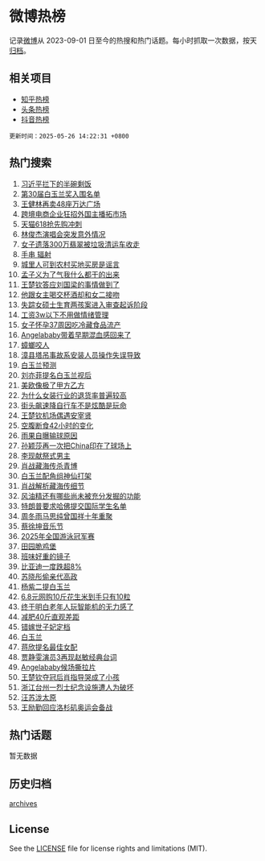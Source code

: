 # 微博热榜

记录[微博](https://www.weibo.com)从 2023-09-01 日至今的热搜和热门话题。每小时抓取一次数据，按天[归档](archives)。

## 相关项目

- [知乎热榜](https://github.com/hotarchive/zhihu)
- [头条热榜](https://github.com/hotarchive/toutiao)
- [抖音热榜](https://github.com/hotarchive/douyin)


`更新时间：2025-05-26 14:22:31 +0800`

## 热门搜索

1. [习近平拦下的半碗剩饭](https://m.weibo.cn/search?containerid=100103type%3D1%26t%3D10%26q%3D%23%E4%B9%A0%E8%BF%91%E5%B9%B3%E6%8B%A6%E4%B8%8B%E7%9A%84%E5%8D%8A%E7%A2%97%E5%89%A9%E9%A5%AD%23&stream_entry_id=51&isnewpage=1&extparam=seat%3D1%26cate%3D10103%26c_type%3D51%26pos%3D0%26filter_type%3Drealtimehot%26stream_entry_id%3D51%26q%3D%2523%25E4%25B9%25A0%25E8%25BF%2591%25E5%25B9%25B3%25E6%258B%25A6%25E4%25B8%258B%25E7%259A%2584%25E5%258D%258A%25E7%25A2%2597%25E5%2589%25A9%25E9%25A5%25AD%2523%26dgr%3D0%26display_time%3D1748240549%26pre_seqid%3D174824054984405751799)
1. [第30届白玉兰奖入围名单](https://m.weibo.cn/search?containerid=100103type%3D1%26t%3D10%26q%3D%23%E7%AC%AC30%E5%B1%8A%E7%99%BD%E7%8E%89%E5%85%B0%E5%A5%96%E5%85%A5%E5%9B%B4%E5%90%8D%E5%8D%95%23&stream_entry_id=31&isnewpage=1&extparam=seat%3D1%26band_rank%3D1%26filter_type%3Drealtimehot%26c_type%3D31%26pos%3D0%26cate%3D5001%26lcate%3D5001%26realpos%3D1%26flag%3D1%26stream_entry_id%3D31%26q%3D%2523%25E7%25AC%25AC30%25E5%25B1%258A%25E7%2599%25BD%25E7%258E%2589%25E5%2585%25B0%25E5%25A5%2596%25E5%2585%25A5%25E5%259B%25B4%25E5%2590%258D%25E5%258D%2595%2523%26dgr%3D0%26display_time%3D1748240549%26pre_seqid%3D174824054984405751799)
1. [王健林再卖48座万达广场](https://m.weibo.cn/search?containerid=100103type%3D1%26t%3D10%26q%3D%23%E7%8E%8B%E5%81%A5%E6%9E%97%E5%86%8D%E5%8D%9648%E5%BA%A7%E4%B8%87%E8%BE%BE%E5%B9%BF%E5%9C%BA%23&stream_entry_id=31&isnewpage=1&extparam=seat%3D1%26band_rank%3D2%26filter_type%3Drealtimehot%26c_type%3D31%26pos%3D1%26cate%3D5001%26lcate%3D5001%26realpos%3D2%26flag%3D2%26stream_entry_id%3D31%26q%3D%2523%25E7%258E%258B%25E5%2581%25A5%25E6%259E%2597%25E5%2586%258D%25E5%258D%259648%25E5%25BA%25A7%25E4%25B8%2587%25E8%25BE%25BE%25E5%25B9%25BF%25E5%259C%25BA%2523%26dgr%3D0%26display_time%3D1748240549%26pre_seqid%3D174824054984405751799)
1. [跨境电商企业狂招外国主播拓市场](https://m.weibo.cn/search?containerid=100103type%3D1%26t%3D10%26q%3D%23%E8%B7%A8%E5%A2%83%E7%94%B5%E5%95%86%E4%BC%81%E4%B8%9A%E7%8B%82%E6%8B%9B%E5%A4%96%E5%9B%BD%E4%B8%BB%E6%92%AD%E6%8B%93%E5%B8%82%E5%9C%BA%23&stream_entry_id=31&isnewpage=1&extparam=seat%3D1%26band_rank%3D3%26filter_type%3Drealtimehot%26c_type%3D31%26pos%3D2%26cate%3D5001%26lcate%3D5001%26realpos%3D3%26flag%3D0%26stream_entry_id%3D31%26q%3D%2523%25E8%25B7%25A8%25E5%25A2%2583%25E7%2594%25B5%25E5%2595%2586%25E4%25BC%2581%25E4%25B8%259A%25E7%258B%2582%25E6%258B%259B%25E5%25A4%2596%25E5%259B%25BD%25E4%25B8%25BB%25E6%2592%25AD%25E6%258B%2593%25E5%25B8%2582%25E5%259C%25BA%2523%26dgr%3D0%26display_time%3D1748240549%26pre_seqid%3D174824054984405751799)
1. [天猫618抢先购冲刺](https://m.weibo.cn/search?containerid=100103type%3D1%26t%3D10%26q%3D%23%E5%A4%A9%E7%8C%AB618%E6%8A%A2%E5%85%88%E8%B4%AD%E5%86%B2%E5%88%BA%23&stream_entry_id=31&isnewpage=1&extparam=seat%3D1%26adid%3D287577%26topic_ad%3D1%26filter_type%3Drealtimehot%26c_type%3D31%26is_ad_pos%3D1%26lcate%3D5001%26cate%3D5001%26pos%3D3%26band_rank%3D4%26stream_entry_id%3D31%26q%3D%2523%25E5%25A4%25A9%25E7%258C%25AB618%25E6%258A%25A2%25E5%2585%2588%25E8%25B4%25AD%25E5%2586%25B2%25E5%2588%25BA%2523%26dgr%3D0%26display_time%3D1748240549%26pre_seqid%3D174824054984405751799)
1. [林俊杰演唱会突发意外情况](https://m.weibo.cn/search?containerid=100103type%3D1%26t%3D10%26q%3D%23%E6%9E%97%E4%BF%8A%E6%9D%B0%E6%BC%94%E5%94%B1%E4%BC%9A%E7%AA%81%E5%8F%91%E6%84%8F%E5%A4%96%E6%83%85%E5%86%B5%23&stream_entry_id=31&isnewpage=1&extparam=seat%3D1%26band_rank%3D4%26filter_type%3Drealtimehot%26c_type%3D31%26pos%3D4%26cate%3D5001%26lcate%3D5001%26realpos%3D4%26flag%3D1%26stream_entry_id%3D31%26q%3D%2523%25E6%259E%2597%25E4%25BF%258A%25E6%259D%25B0%25E6%25BC%2594%25E5%2594%25B1%25E4%25BC%259A%25E7%25AA%2581%25E5%258F%2591%25E6%2584%258F%25E5%25A4%2596%25E6%2583%2585%25E5%2586%25B5%2523%26dgr%3D0%26display_time%3D1748240549%26pre_seqid%3D174824054984405751799)
1. [女子遗落300万翡翠被垃圾清运车收走](https://m.weibo.cn/search?containerid=100103type%3D1%26t%3D10%26q%3D%23%E5%A5%B3%E5%AD%90%E9%81%97%E8%90%BD300%E4%B8%87%E7%BF%A1%E7%BF%A0%E8%A2%AB%E5%9E%83%E5%9C%BE%E6%B8%85%E8%BF%90%E8%BD%A6%E6%94%B6%E8%B5%B0%23&stream_entry_id=31&isnewpage=1&extparam=seat%3D1%26band_rank%3D5%26filter_type%3Drealtimehot%26c_type%3D31%26pos%3D5%26cate%3D5001%26lcate%3D5001%26realpos%3D5%26flag%3D1%26stream_entry_id%3D31%26q%3D%2523%25E5%25A5%25B3%25E5%25AD%2590%25E9%2581%2597%25E8%2590%25BD300%25E4%25B8%2587%25E7%25BF%25A1%25E7%25BF%25A0%25E8%25A2%25AB%25E5%259E%2583%25E5%259C%25BE%25E6%25B8%2585%25E8%25BF%2590%25E8%25BD%25A6%25E6%2594%25B6%25E8%25B5%25B0%2523%26dgr%3D0%26display_time%3D1748240549%26pre_seqid%3D174824054984405751799)
1. [手串 辐射](https://m.weibo.cn/search?containerid=100103type%3D1%26t%3D10%26q%3D%E6%89%8B%E4%B8%B2+%E8%BE%90%E5%B0%84&stream_entry_id=31&isnewpage=1&extparam=seat%3D1%26band_rank%3D6%26filter_type%3Drealtimehot%26c_type%3D31%26pos%3D6%26cate%3D5001%26lcate%3D5001%26realpos%3D6%26flag%3D0%26stream_entry_id%3D31%26q%3D%25E6%2589%258B%25E4%25B8%25B2%2520%25E8%25BE%2590%25E5%25B0%2584%26dgr%3D0%26display_time%3D1748240549%26pre_seqid%3D174824054984405751799)
1. [城里人可到农村买地买房是谣言](https://m.weibo.cn/search?containerid=100103type%3D1%26t%3D10%26q%3D%23%E5%9F%8E%E9%87%8C%E4%BA%BA%E5%8F%AF%E5%88%B0%E5%86%9C%E6%9D%91%E4%B9%B0%E5%9C%B0%E4%B9%B0%E6%88%BF%E6%98%AF%E8%B0%A3%E8%A8%80%23&stream_entry_id=31&isnewpage=1&extparam=seat%3D1%26adid%3D287624%26band_rank%3D7%26filter_type%3Drealtimehot%26c_type%3D31%26is_ad_pos%3D1%26lcate%3D5001%26pos%3D7%26cate%3D5001%26stream_entry_id%3D31%26q%3D%2523%25E5%259F%258E%25E9%2587%258C%25E4%25BA%25BA%25E5%258F%25AF%25E5%2588%25B0%25E5%2586%259C%25E6%259D%2591%25E4%25B9%25B0%25E5%259C%25B0%25E4%25B9%25B0%25E6%2588%25BF%25E6%2598%25AF%25E8%25B0%25A3%25E8%25A8%2580%2523%26dgr%3D0%26display_time%3D1748240549%26pre_seqid%3D174824054984405751799)
1. [孟子义为了气我什么都干的出来](https://m.weibo.cn/search?containerid=100103type%3D1%26t%3D10%26q%3D%E5%AD%9F%E5%AD%90%E4%B9%89%E4%B8%BA%E4%BA%86%E6%B0%94%E6%88%91%E4%BB%80%E4%B9%88%E9%83%BD%E5%B9%B2%E7%9A%84%E5%87%BA%E6%9D%A5&stream_entry_id=31&isnewpage=1&extparam=seat%3D1%26band_rank%3D7%26filter_type%3Drealtimehot%26c_type%3D31%26pos%3D8%26cate%3D5001%26lcate%3D5001%26realpos%3D7%26flag%3D1%26stream_entry_id%3D31%26q%3D%25E5%25AD%259F%25E5%25AD%2590%25E4%25B9%2589%25E4%25B8%25BA%25E4%25BA%2586%25E6%25B0%2594%25E6%2588%2591%25E4%25BB%2580%25E4%25B9%2588%25E9%2583%25BD%25E5%25B9%25B2%25E7%259A%2584%25E5%2587%25BA%25E6%259D%25A5%26dgr%3D0%26display_time%3D1748240549%26pre_seqid%3D174824054984405751799)
1. [王楚钦答应刘国梁的事情做到了](https://m.weibo.cn/search?containerid=100103type%3D1%26t%3D10%26q%3D%23%E7%8E%8B%E6%A5%9A%E9%92%A6%E7%AD%94%E5%BA%94%E5%88%98%E5%9B%BD%E6%A2%81%E7%9A%84%E4%BA%8B%E6%83%85%E5%81%9A%E5%88%B0%E4%BA%86%23&stream_entry_id=31&isnewpage=1&extparam=seat%3D1%26band_rank%3D8%26filter_type%3Drealtimehot%26c_type%3D31%26pos%3D9%26cate%3D5001%26lcate%3D5001%26realpos%3D8%26flag%3D0%26stream_entry_id%3D31%26q%3D%2523%25E7%258E%258B%25E6%25A5%259A%25E9%2592%25A6%25E7%25AD%2594%25E5%25BA%2594%25E5%2588%2598%25E5%259B%25BD%25E6%25A2%2581%25E7%259A%2584%25E4%25BA%258B%25E6%2583%2585%25E5%2581%259A%25E5%2588%25B0%25E4%25BA%2586%2523%26dgr%3D0%26display_time%3D1748240549%26pre_seqid%3D174824054984405751799)
1. [他跟女主喝交杯酒却和女二接吻](https://m.weibo.cn/search?containerid=100103type%3D1%26t%3D10%26q%3D%E4%BB%96%E8%B7%9F%E5%A5%B3%E4%B8%BB%E5%96%9D%E4%BA%A4%E6%9D%AF%E9%85%92%E5%8D%B4%E5%92%8C%E5%A5%B3%E4%BA%8C%E6%8E%A5%E5%90%BB&stream_entry_id=31&isnewpage=1&extparam=seat%3D1%26band_rank%3D9%26filter_type%3Drealtimehot%26c_type%3D31%26pos%3D10%26cate%3D5001%26lcate%3D5001%26realpos%3D9%26flag%3D0%26stream_entry_id%3D31%26q%3D%25E4%25BB%2596%25E8%25B7%259F%25E5%25A5%25B3%25E4%25B8%25BB%25E5%2596%259D%25E4%25BA%25A4%25E6%259D%25AF%25E9%2585%2592%25E5%258D%25B4%25E5%2592%258C%25E5%25A5%25B3%25E4%25BA%258C%25E6%258E%25A5%25E5%2590%25BB%26dgr%3D0%26display_time%3D1748240549%26pre_seqid%3D174824054984405751799)
1. [失踪女硕士生育两孩案进入审查起诉阶段](https://m.weibo.cn/search?containerid=100103type%3D1%26t%3D10%26q%3D%23%E5%A4%B1%E8%B8%AA%E5%A5%B3%E7%A1%95%E5%A3%AB%E7%94%9F%E8%82%B2%E4%B8%A4%E5%AD%A9%E6%A1%88%E8%BF%9B%E5%85%A5%E5%AE%A1%E6%9F%A5%E8%B5%B7%E8%AF%89%E9%98%B6%E6%AE%B5%23&stream_entry_id=31&isnewpage=1&extparam=seat%3D1%26band_rank%3D10%26filter_type%3Drealtimehot%26c_type%3D31%26pos%3D11%26cate%3D5001%26lcate%3D5001%26realpos%3D10%26flag%3D1%26stream_entry_id%3D31%26q%3D%2523%25E5%25A4%25B1%25E8%25B8%25AA%25E5%25A5%25B3%25E7%25A1%2595%25E5%25A3%25AB%25E7%2594%259F%25E8%2582%25B2%25E4%25B8%25A4%25E5%25AD%25A9%25E6%25A1%2588%25E8%25BF%259B%25E5%2585%25A5%25E5%25AE%25A1%25E6%259F%25A5%25E8%25B5%25B7%25E8%25AF%2589%25E9%2598%25B6%25E6%25AE%25B5%2523%26dgr%3D0%26display_time%3D1748240549%26pre_seqid%3D174824054984405751799)
1. [工资3w以下不用做情绪管理](https://m.weibo.cn/search?containerid=100103type%3D1%26t%3D10%26q%3D%E5%B7%A5%E8%B5%843w%E4%BB%A5%E4%B8%8B%E4%B8%8D%E7%94%A8%E5%81%9A%E6%83%85%E7%BB%AA%E7%AE%A1%E7%90%86&stream_entry_id=31&isnewpage=1&extparam=seat%3D1%26band_rank%3D11%26filter_type%3Drealtimehot%26c_type%3D31%26pos%3D12%26cate%3D5001%26lcate%3D5001%26realpos%3D11%26flag%3D2%26stream_entry_id%3D31%26q%3D%25E5%25B7%25A5%25E8%25B5%25843w%25E4%25BB%25A5%25E4%25B8%258B%25E4%25B8%258D%25E7%2594%25A8%25E5%2581%259A%25E6%2583%2585%25E7%25BB%25AA%25E7%25AE%25A1%25E7%2590%2586%26dgr%3D0%26display_time%3D1748240549%26pre_seqid%3D174824054984405751799)
1. [女子怀孕37周因吃冷藏食品流产](https://m.weibo.cn/search?containerid=100103type%3D1%26t%3D10%26q%3D%23%E5%A5%B3%E5%AD%90%E6%80%80%E5%AD%9537%E5%91%A8%E5%9B%A0%E5%90%83%E5%86%B7%E8%97%8F%E9%A3%9F%E5%93%81%E6%B5%81%E4%BA%A7%23&stream_entry_id=31&isnewpage=1&extparam=seat%3D1%26band_rank%3D12%26filter_type%3Drealtimehot%26c_type%3D31%26pos%3D13%26cate%3D5001%26lcate%3D5001%26realpos%3D12%26flag%3D2%26stream_entry_id%3D31%26q%3D%2523%25E5%25A5%25B3%25E5%25AD%2590%25E6%2580%2580%25E5%25AD%259537%25E5%2591%25A8%25E5%259B%25A0%25E5%2590%2583%25E5%2586%25B7%25E8%2597%258F%25E9%25A3%259F%25E5%2593%2581%25E6%25B5%2581%25E4%25BA%25A7%2523%26dgr%3D0%26display_time%3D1748240549%26pre_seqid%3D174824054984405751799)
1. [Angelababy带着早期混血感回来了](https://m.weibo.cn/search?containerid=100103type%3D1%26t%3D10%26q%3D%23Angelababy%E5%B8%A6%E7%9D%80%E6%97%A9%E6%9C%9F%E6%B7%B7%E8%A1%80%E6%84%9F%E5%9B%9E%E6%9D%A5%E4%BA%86%23&stream_entry_id=31&isnewpage=1&extparam=seat%3D1%26band_rank%3D13%26filter_type%3Drealtimehot%26c_type%3D31%26pos%3D14%26cate%3D5001%26lcate%3D5001%26realpos%3D13%26flag%3D2%26stream_entry_id%3D31%26q%3D%2523Angelababy%25E5%25B8%25A6%25E7%259D%2580%25E6%2597%25A9%25E6%259C%259F%25E6%25B7%25B7%25E8%25A1%2580%25E6%2584%259F%25E5%259B%259E%25E6%259D%25A5%25E4%25BA%2586%2523%26dgr%3D0%26display_time%3D1748240549%26pre_seqid%3D174824054984405751799)
1. [蟑螂咬人](https://m.weibo.cn/search?containerid=100103type%3D1%26t%3D10%26q%3D%E8%9F%91%E8%9E%82%E5%92%AC%E4%BA%BA&stream_entry_id=31&isnewpage=1&extparam=seat%3D1%26band_rank%3D14%26filter_type%3Drealtimehot%26c_type%3D31%26pos%3D15%26cate%3D5001%26lcate%3D5001%26realpos%3D14%26flag%3D0%26stream_entry_id%3D31%26q%3D%25E8%259F%2591%25E8%259E%2582%25E5%2592%25AC%25E4%25BA%25BA%26dgr%3D0%26display_time%3D1748240549%26pre_seqid%3D174824054984405751799)
1. [漳县塔吊事故系安装人员操作失误导致](https://m.weibo.cn/search?containerid=100103type%3D1%26t%3D10%26q%3D%23%E6%BC%B3%E5%8E%BF%E5%A1%94%E5%90%8A%E4%BA%8B%E6%95%85%E7%B3%BB%E5%AE%89%E8%A3%85%E4%BA%BA%E5%91%98%E6%93%8D%E4%BD%9C%E5%A4%B1%E8%AF%AF%E5%AF%BC%E8%87%B4%23&stream_entry_id=31&isnewpage=1&extparam=seat%3D1%26band_rank%3D15%26filter_type%3Drealtimehot%26c_type%3D31%26pos%3D16%26cate%3D5001%26lcate%3D5001%26realpos%3D15%26flag%3D1%26stream_entry_id%3D31%26q%3D%2523%25E6%25BC%25B3%25E5%258E%25BF%25E5%25A1%2594%25E5%2590%258A%25E4%25BA%258B%25E6%2595%2585%25E7%25B3%25BB%25E5%25AE%2589%25E8%25A3%2585%25E4%25BA%25BA%25E5%2591%2598%25E6%2593%258D%25E4%25BD%259C%25E5%25A4%25B1%25E8%25AF%25AF%25E5%25AF%25BC%25E8%2587%25B4%2523%26dgr%3D0%26display_time%3D1748240549%26pre_seqid%3D174824054984405751799)
1. [白玉兰预测](https://m.weibo.cn/search?containerid=100103type%3D1%26t%3D10%26q%3D%E7%99%BD%E7%8E%89%E5%85%B0%E9%A2%84%E6%B5%8B&stream_entry_id=31&isnewpage=1&extparam=seat%3D1%26band_rank%3D16%26filter_type%3Drealtimehot%26c_type%3D31%26pos%3D17%26cate%3D5001%26lcate%3D5001%26realpos%3D16%26flag%3D1%26stream_entry_id%3D31%26q%3D%25E7%2599%25BD%25E7%258E%2589%25E5%2585%25B0%25E9%25A2%2584%25E6%25B5%258B%26dgr%3D0%26display_time%3D1748240549%26pre_seqid%3D174824054984405751799)
1. [刘亦菲提名白玉兰视后](https://m.weibo.cn/search?containerid=100103type%3D1%26t%3D10%26q%3D%E5%88%98%E4%BA%A6%E8%8F%B2%E6%8F%90%E5%90%8D%E7%99%BD%E7%8E%89%E5%85%B0%E8%A7%86%E5%90%8E&stream_entry_id=31&isnewpage=1&extparam=seat%3D1%26band_rank%3D17%26filter_type%3Drealtimehot%26c_type%3D31%26pos%3D18%26cate%3D5001%26lcate%3D5001%26realpos%3D17%26flag%3D1%26stream_entry_id%3D31%26q%3D%25E5%2588%2598%25E4%25BA%25A6%25E8%258F%25B2%25E6%258F%2590%25E5%2590%258D%25E7%2599%25BD%25E7%258E%2589%25E5%2585%25B0%25E8%25A7%2586%25E5%2590%258E%26dgr%3D0%26display_time%3D1748240549%26pre_seqid%3D174824054984405751799)
1. [美欧像极了甲方乙方](https://m.weibo.cn/search?containerid=100103type%3D1%26t%3D10%26q%3D%23%E7%BE%8E%E6%AC%A7%E5%83%8F%E6%9E%81%E4%BA%86%E7%94%B2%E6%96%B9%E4%B9%99%E6%96%B9%23&stream_entry_id=31&isnewpage=1&extparam=seat%3D1%26band_rank%3D18%26filter_type%3Drealtimehot%26c_type%3D31%26pos%3D19%26cate%3D5001%26lcate%3D5001%26realpos%3D18%26flag%3D1%26stream_entry_id%3D31%26q%3D%2523%25E7%25BE%258E%25E6%25AC%25A7%25E5%2583%258F%25E6%259E%2581%25E4%25BA%2586%25E7%2594%25B2%25E6%2596%25B9%25E4%25B9%2599%25E6%2596%25B9%2523%26dgr%3D0%26display_time%3D1748240549%26pre_seqid%3D174824054984405751799)
1. [为什么女装行业的退货率普遍较高](https://m.weibo.cn/search?containerid=100103type%3D1%26t%3D10%26q%3D%E4%B8%BA%E4%BB%80%E4%B9%88%E5%A5%B3%E8%A3%85%E8%A1%8C%E4%B8%9A%E7%9A%84%E9%80%80%E8%B4%A7%E7%8E%87%E6%99%AE%E9%81%8D%E8%BE%83%E9%AB%98&stream_entry_id=31&isnewpage=1&extparam=seat%3D1%26is_ai_ask%3D1%26flag%3D1%26filter_type%3Drealtimehot%26c_type%3D31%26cate%3D5001%26lcate%3D5001%26pos%3D20%26realpos%3D19%26band_rank%3D19%26stream_entry_id%3D31%26q%3D%25E4%25B8%25BA%25E4%25BB%2580%25E4%25B9%2588%25E5%25A5%25B3%25E8%25A3%2585%25E8%25A1%258C%25E4%25B8%259A%25E7%259A%2584%25E9%2580%2580%25E8%25B4%25A7%25E7%258E%2587%25E6%2599%25AE%25E9%2581%258D%25E8%25BE%2583%25E9%25AB%2598%26dgr%3D0%26display_time%3D1748240549%26pre_seqid%3D174824054984405751799)
1. [街头飙速降自行车不是炫酷是玩命](https://m.weibo.cn/search?containerid=100103type%3D1%26t%3D10%26q%3D%23%E8%A1%97%E5%A4%B4%E9%A3%99%E9%80%9F%E9%99%8D%E8%87%AA%E8%A1%8C%E8%BD%A6%E4%B8%8D%E6%98%AF%E7%82%AB%E9%85%B7%E6%98%AF%E7%8E%A9%E5%91%BD%23&stream_entry_id=31&isnewpage=1&extparam=seat%3D1%26band_rank%3D20%26filter_type%3Drealtimehot%26c_type%3D31%26pos%3D21%26cate%3D5001%26lcate%3D5001%26realpos%3D20%26flag%3D1%26stream_entry_id%3D31%26q%3D%2523%25E8%25A1%2597%25E5%25A4%25B4%25E9%25A3%2599%25E9%2580%259F%25E9%2599%258D%25E8%2587%25AA%25E8%25A1%258C%25E8%25BD%25A6%25E4%25B8%258D%25E6%2598%25AF%25E7%2582%25AB%25E9%2585%25B7%25E6%2598%25AF%25E7%258E%25A9%25E5%2591%25BD%2523%26dgr%3D0%26display_time%3D1748240549%26pre_seqid%3D174824054984405751799)
1. [王楚钦机场偶遇安宰贤](https://m.weibo.cn/search?containerid=100103type%3D1%26t%3D10%26q%3D%23%E7%8E%8B%E6%A5%9A%E9%92%A6%E6%9C%BA%E5%9C%BA%E5%81%B6%E9%81%87%E5%AE%89%E5%AE%B0%E8%B4%A4%23&stream_entry_id=31&isnewpage=1&extparam=seat%3D1%26band_rank%3D21%26filter_type%3Drealtimehot%26c_type%3D31%26pos%3D22%26cate%3D5001%26lcate%3D5001%26realpos%3D21%26flag%3D0%26stream_entry_id%3D31%26q%3D%2523%25E7%258E%258B%25E6%25A5%259A%25E9%2592%25A6%25E6%259C%25BA%25E5%259C%25BA%25E5%2581%25B6%25E9%2581%2587%25E5%25AE%2589%25E5%25AE%25B0%25E8%25B4%25A4%2523%26dgr%3D0%26display_time%3D1748240549%26pre_seqid%3D174824054984405751799)
1. [空腹断食42小时的变化](https://m.weibo.cn/search?containerid=100103type%3D1%26t%3D10%26q%3D%E7%A9%BA%E8%85%B9%E6%96%AD%E9%A3%9F42%E5%B0%8F%E6%97%B6%E7%9A%84%E5%8F%98%E5%8C%96&stream_entry_id=31&isnewpage=1&extparam=seat%3D1%26band_rank%3D22%26filter_type%3Drealtimehot%26c_type%3D31%26pos%3D23%26cate%3D5001%26lcate%3D5001%26realpos%3D22%26flag%3D0%26stream_entry_id%3D31%26q%3D%25E7%25A9%25BA%25E8%2585%25B9%25E6%2596%25AD%25E9%25A3%259F42%25E5%25B0%258F%25E6%2597%25B6%25E7%259A%2584%25E5%258F%2598%25E5%258C%2596%26dgr%3D0%26display_time%3D1748240549%26pre_seqid%3D174824054984405751799)
1. [雨果自曝输球原因](https://m.weibo.cn/search?containerid=100103type%3D1%26t%3D10%26q%3D%23%E9%9B%A8%E6%9E%9C%E8%87%AA%E6%9B%9D%E8%BE%93%E7%90%83%E5%8E%9F%E5%9B%A0%23&stream_entry_id=31&isnewpage=1&extparam=seat%3D1%26band_rank%3D23%26filter_type%3Drealtimehot%26c_type%3D31%26pos%3D24%26cate%3D5001%26lcate%3D5001%26realpos%3D23%26flag%3D0%26stream_entry_id%3D31%26q%3D%2523%25E9%259B%25A8%25E6%259E%259C%25E8%2587%25AA%25E6%259B%259D%25E8%25BE%2593%25E7%2590%2583%25E5%258E%259F%25E5%259B%25A0%2523%26dgr%3D0%26display_time%3D1748240549%26pre_seqid%3D174824054984405751799)
1. [孙颖莎再一次把China印在了球场上](https://m.weibo.cn/search?containerid=100103type%3D1%26t%3D10%26q%3D%23%E5%AD%99%E9%A2%96%E8%8E%8E%E5%86%8D%E4%B8%80%E6%AC%A1%E6%8A%8AChina%E5%8D%B0%E5%9C%A8%E4%BA%86%E7%90%83%E5%9C%BA%E4%B8%8A%23&stream_entry_id=31&isnewpage=1&extparam=seat%3D1%26band_rank%3D24%26filter_type%3Drealtimehot%26c_type%3D31%26pos%3D25%26cate%3D5001%26lcate%3D5001%26realpos%3D24%26flag%3D1%26stream_entry_id%3D31%26q%3D%2523%25E5%25AD%2599%25E9%25A2%2596%25E8%258E%258E%25E5%2586%258D%25E4%25B8%2580%25E6%25AC%25A1%25E6%258A%258AChina%25E5%258D%25B0%25E5%259C%25A8%25E4%25BA%2586%25E7%2590%2583%25E5%259C%25BA%25E4%25B8%258A%2523%26dgr%3D0%26display_time%3D1748240549%26pre_seqid%3D174824054984405751799)
1. [李现献祭式男主](https://m.weibo.cn/search?containerid=100103type%3D1%26t%3D10%26q%3D%E6%9D%8E%E7%8E%B0%E7%8C%AE%E7%A5%AD%E5%BC%8F%E7%94%B7%E4%B8%BB&stream_entry_id=31&isnewpage=1&extparam=seat%3D1%26band_rank%3D25%26filter_type%3Drealtimehot%26c_type%3D31%26pos%3D26%26cate%3D5001%26lcate%3D5001%26realpos%3D25%26flag%3D1%26stream_entry_id%3D31%26q%3D%25E6%259D%258E%25E7%258E%25B0%25E7%258C%25AE%25E7%25A5%25AD%25E5%25BC%258F%25E7%2594%25B7%25E4%25B8%25BB%26dgr%3D0%26display_time%3D1748240549%26pre_seqid%3D174824054984405751799)
1. [肖战藏海传杀青博](https://m.weibo.cn/search?containerid=100103type%3D1%26t%3D10%26q%3D%23%E8%82%96%E6%88%98%E8%97%8F%E6%B5%B7%E4%BC%A0%E6%9D%80%E9%9D%92%E5%8D%9A%23&stream_entry_id=31&isnewpage=1&extparam=seat%3D1%26band_rank%3D26%26filter_type%3Drealtimehot%26c_type%3D31%26pos%3D27%26cate%3D5001%26lcate%3D5001%26realpos%3D26%26flag%3D1%26stream_entry_id%3D31%26q%3D%2523%25E8%2582%2596%25E6%2588%2598%25E8%2597%258F%25E6%25B5%25B7%25E4%25BC%25A0%25E6%259D%2580%25E9%259D%2592%25E5%258D%259A%2523%26dgr%3D0%26display_time%3D1748240549%26pre_seqid%3D174824054984405751799)
1. [白玉兰配角组神仙打架](https://m.weibo.cn/search?containerid=100103type%3D1%26t%3D10%26q%3D%E7%99%BD%E7%8E%89%E5%85%B0%E9%85%8D%E8%A7%92%E7%BB%84%E7%A5%9E%E4%BB%99%E6%89%93%E6%9E%B6&stream_entry_id=31&isnewpage=1&extparam=seat%3D1%26band_rank%3D27%26filter_type%3Drealtimehot%26c_type%3D31%26pos%3D28%26cate%3D5001%26lcate%3D5001%26realpos%3D27%26flag%3D1%26stream_entry_id%3D31%26q%3D%25E7%2599%25BD%25E7%258E%2589%25E5%2585%25B0%25E9%2585%258D%25E8%25A7%2592%25E7%25BB%2584%25E7%25A5%259E%25E4%25BB%2599%25E6%2589%2593%25E6%259E%25B6%26dgr%3D0%26display_time%3D1748240549%26pre_seqid%3D174824054984405751799)
1. [肖战解析藏海传细节](https://m.weibo.cn/search?containerid=100103type%3D1%26t%3D10%26q%3D%23%E8%82%96%E6%88%98%E8%A7%A3%E6%9E%90%E8%97%8F%E6%B5%B7%E4%BC%A0%E7%BB%86%E8%8A%82%23&stream_entry_id=31&isnewpage=1&extparam=seat%3D1%26band_rank%3D28%26filter_type%3Drealtimehot%26c_type%3D31%26pos%3D29%26cate%3D5001%26lcate%3D5001%26realpos%3D28%26flag%3D0%26stream_entry_id%3D31%26q%3D%2523%25E8%2582%2596%25E6%2588%2598%25E8%25A7%25A3%25E6%259E%2590%25E8%2597%258F%25E6%25B5%25B7%25E4%25BC%25A0%25E7%25BB%2586%25E8%258A%2582%2523%26dgr%3D0%26display_time%3D1748240549%26pre_seqid%3D174824054984405751799)
1. [风油精还有哪些尚未被充分发掘的功能](https://m.weibo.cn/search?containerid=100103type%3D1%26t%3D10%26q%3D%E9%A3%8E%E6%B2%B9%E7%B2%BE%E8%BF%98%E6%9C%89%E5%93%AA%E4%BA%9B%E5%B0%9A%E6%9C%AA%E8%A2%AB%E5%85%85%E5%88%86%E5%8F%91%E6%8E%98%E7%9A%84%E5%8A%9F%E8%83%BD&stream_entry_id=31&isnewpage=1&extparam=seat%3D1%26is_ai_ask%3D1%26flag%3D1%26filter_type%3Drealtimehot%26c_type%3D31%26cate%3D5001%26lcate%3D5001%26pos%3D30%26realpos%3D29%26band_rank%3D29%26stream_entry_id%3D31%26q%3D%25E9%25A3%258E%25E6%25B2%25B9%25E7%25B2%25BE%25E8%25BF%2598%25E6%259C%2589%25E5%2593%25AA%25E4%25BA%259B%25E5%25B0%259A%25E6%259C%25AA%25E8%25A2%25AB%25E5%2585%2585%25E5%2588%2586%25E5%258F%2591%25E6%258E%2598%25E7%259A%2584%25E5%258A%259F%25E8%2583%25BD%26dgr%3D0%26display_time%3D1748240549%26pre_seqid%3D174824054984405751799)
1. [特朗普要求哈佛提交国际学生名单](https://m.weibo.cn/search?containerid=100103type%3D1%26t%3D10%26q%3D%23%E7%89%B9%E6%9C%97%E6%99%AE%E8%A6%81%E6%B1%82%E5%93%88%E4%BD%9B%E6%8F%90%E4%BA%A4%E5%9B%BD%E9%99%85%E5%AD%A6%E7%94%9F%E5%90%8D%E5%8D%95%23&stream_entry_id=31&isnewpage=1&extparam=seat%3D1%26band_rank%3D30%26filter_type%3Drealtimehot%26c_type%3D31%26pos%3D31%26cate%3D5001%26lcate%3D5001%26realpos%3D30%26flag%3D1%26stream_entry_id%3D31%26q%3D%2523%25E7%2589%25B9%25E6%259C%2597%25E6%2599%25AE%25E8%25A6%2581%25E6%25B1%2582%25E5%2593%2588%25E4%25BD%259B%25E6%258F%2590%25E4%25BA%25A4%25E5%259B%25BD%25E9%2599%2585%25E5%25AD%25A6%25E7%2594%259F%25E5%2590%258D%25E5%258D%2595%2523%26dgr%3D0%26display_time%3D1748240549%26pre_seqid%3D174824054984405751799)
1. [周冬雨马思纯曾国祥十年重聚](https://m.weibo.cn/search?containerid=100103type%3D1%26t%3D10%26q%3D%23%E5%91%A8%E5%86%AC%E9%9B%A8%E9%A9%AC%E6%80%9D%E7%BA%AF%E6%9B%BE%E5%9B%BD%E7%A5%A5%E5%8D%81%E5%B9%B4%E9%87%8D%E8%81%9A%23&stream_entry_id=31&isnewpage=1&extparam=seat%3D1%26band_rank%3D31%26filter_type%3Drealtimehot%26c_type%3D31%26pos%3D32%26cate%3D5001%26lcate%3D5001%26realpos%3D31%26flag%3D1%26stream_entry_id%3D31%26q%3D%2523%25E5%2591%25A8%25E5%2586%25AC%25E9%259B%25A8%25E9%25A9%25AC%25E6%2580%259D%25E7%25BA%25AF%25E6%259B%25BE%25E5%259B%25BD%25E7%25A5%25A5%25E5%258D%2581%25E5%25B9%25B4%25E9%2587%258D%25E8%2581%259A%2523%26dgr%3D0%26display_time%3D1748240549%26pre_seqid%3D174824054984405751799)
1. [蔡徐坤音乐节](https://m.weibo.cn/search?containerid=100103type%3D1%26t%3D10%26q%3D%23%E8%94%A1%E5%BE%90%E5%9D%A4%E9%9F%B3%E4%B9%90%E8%8A%82%23&stream_entry_id=31&isnewpage=1&extparam=seat%3D1%26band_rank%3D32%26filter_type%3Drealtimehot%26c_type%3D31%26pos%3D33%26cate%3D5001%26lcate%3D5001%26realpos%3D32%26flag%3D1%26stream_entry_id%3D31%26q%3D%2523%25E8%2594%25A1%25E5%25BE%2590%25E5%259D%25A4%25E9%259F%25B3%25E4%25B9%2590%25E8%258A%2582%2523%26dgr%3D0%26display_time%3D1748240549%26pre_seqid%3D174824054984405751799)
1. [2025年全国游泳冠军赛](https://m.weibo.cn/search?containerid=100103type%3D1%26t%3D10%26q%3D%232025%E5%B9%B4%E5%85%A8%E5%9B%BD%E6%B8%B8%E6%B3%B3%E5%86%A0%E5%86%9B%E8%B5%9B%23&stream_entry_id=31&isnewpage=1&extparam=seat%3D1%26band_rank%3D33%26filter_type%3Drealtimehot%26c_type%3D31%26pos%3D34%26cate%3D5001%26lcate%3D5001%26realpos%3D33%26flag%3D1%26stream_entry_id%3D31%26q%3D%25232025%25E5%25B9%25B4%25E5%2585%25A8%25E5%259B%25BD%25E6%25B8%25B8%25E6%25B3%25B3%25E5%2586%25A0%25E5%2586%259B%25E8%25B5%259B%2523%26dgr%3D0%26display_time%3D1748240549%26pre_seqid%3D174824054984405751799)
1. [田园脆鸡堡](https://m.weibo.cn/search?containerid=100103type%3D1%26t%3D10%26q%3D%E7%94%B0%E5%9B%AD%E8%84%86%E9%B8%A1%E5%A0%A1&stream_entry_id=31&isnewpage=1&extparam=seat%3D1%26band_rank%3D34%26filter_type%3Drealtimehot%26c_type%3D31%26pos%3D35%26cate%3D5001%26lcate%3D5001%26realpos%3D34%26flag%3D1%26stream_entry_id%3D31%26q%3D%25E7%2594%25B0%25E5%259B%25AD%25E8%2584%2586%25E9%25B8%25A1%25E5%25A0%25A1%26dgr%3D0%26display_time%3D1748240549%26pre_seqid%3D174824054984405751799)
1. [班味好重的镜子](https://m.weibo.cn/search?containerid=100103type%3D1%26t%3D10%26q%3D%E7%8F%AD%E5%91%B3%E5%A5%BD%E9%87%8D%E7%9A%84%E9%95%9C%E5%AD%90&stream_entry_id=31&isnewpage=1&extparam=seat%3D1%26band_rank%3D35%26filter_type%3Drealtimehot%26c_type%3D31%26pos%3D36%26cate%3D5001%26lcate%3D5001%26realpos%3D35%26flag%3D0%26stream_entry_id%3D31%26q%3D%25E7%258F%25AD%25E5%2591%25B3%25E5%25A5%25BD%25E9%2587%258D%25E7%259A%2584%25E9%2595%259C%25E5%25AD%2590%26dgr%3D0%26display_time%3D1748240549%26pre_seqid%3D174824054984405751799)
1. [比亚迪一度跌超8%](https://m.weibo.cn/search?containerid=100103type%3D1%26t%3D10%26q%3D%23%E6%AF%94%E4%BA%9A%E8%BF%AA%E4%B8%80%E5%BA%A6%E8%B7%8C%E8%B6%858%25%23&stream_entry_id=31&isnewpage=1&extparam=seat%3D1%26band_rank%3D36%26filter_type%3Drealtimehot%26c_type%3D31%26pos%3D37%26cate%3D5001%26lcate%3D5001%26realpos%3D36%26flag%3D1%26stream_entry_id%3D31%26q%3D%2523%25E6%25AF%2594%25E4%25BA%259A%25E8%25BF%25AA%25E4%25B8%2580%25E5%25BA%25A6%25E8%25B7%258C%25E8%25B6%25858%2525%2523%26dgr%3D0%26display_time%3D1748240549%26pre_seqid%3D174824054984405751799)
1. [苏晓彤偷亲代高政](https://m.weibo.cn/search?containerid=100103type%3D1%26t%3D10%26q%3D%E8%8B%8F%E6%99%93%E5%BD%A4%E5%81%B7%E4%BA%B2%E4%BB%A3%E9%AB%98%E6%94%BF&stream_entry_id=31&isnewpage=1&extparam=seat%3D1%26band_rank%3D37%26filter_type%3Drealtimehot%26c_type%3D31%26pos%3D38%26cate%3D5001%26lcate%3D5001%26realpos%3D37%26flag%3D1%26stream_entry_id%3D31%26q%3D%25E8%258B%258F%25E6%2599%2593%25E5%25BD%25A4%25E5%2581%25B7%25E4%25BA%25B2%25E4%25BB%25A3%25E9%25AB%2598%25E6%2594%25BF%26dgr%3D0%26display_time%3D1748240549%26pre_seqid%3D174824054984405751799)
1. [杨紫二提白玉兰](https://m.weibo.cn/search?containerid=100103type%3D1%26t%3D10%26q%3D%23%E6%9D%A8%E7%B4%AB%E4%BA%8C%E6%8F%90%E7%99%BD%E7%8E%89%E5%85%B0%23&stream_entry_id=31&isnewpage=1&extparam=seat%3D1%26band_rank%3D38%26filter_type%3Drealtimehot%26c_type%3D31%26pos%3D39%26cate%3D5001%26lcate%3D5001%26realpos%3D38%26flag%3D1%26stream_entry_id%3D31%26q%3D%2523%25E6%259D%25A8%25E7%25B4%25AB%25E4%25BA%258C%25E6%258F%2590%25E7%2599%25BD%25E7%258E%2589%25E5%2585%25B0%2523%26dgr%3D0%26display_time%3D1748240549%26pre_seqid%3D174824054984405751799)
1. [6.8元网购10斤花生米到手只有10粒](https://m.weibo.cn/search?containerid=100103type%3D1%26t%3D10%26q%3D%236.8%E5%85%83%E7%BD%91%E8%B4%AD10%E6%96%A4%E8%8A%B1%E7%94%9F%E7%B1%B3%E5%88%B0%E6%89%8B%E5%8F%AA%E6%9C%8910%E7%B2%92%23&stream_entry_id=31&isnewpage=1&extparam=seat%3D1%26band_rank%3D39%26filter_type%3Drealtimehot%26c_type%3D31%26pos%3D40%26cate%3D5001%26lcate%3D5001%26realpos%3D39%26flag%3D0%26stream_entry_id%3D31%26q%3D%25236.8%25E5%2585%2583%25E7%25BD%2591%25E8%25B4%25AD10%25E6%2596%25A4%25E8%258A%25B1%25E7%2594%259F%25E7%25B1%25B3%25E5%2588%25B0%25E6%2589%258B%25E5%258F%25AA%25E6%259C%258910%25E7%25B2%2592%2523%26dgr%3D0%26display_time%3D1748240549%26pre_seqid%3D174824054984405751799)
1. [终于明白老年人玩智能机的无力感了](https://m.weibo.cn/search?containerid=100103type%3D1%26t%3D10%26q%3D%E7%BB%88%E4%BA%8E%E6%98%8E%E7%99%BD%E8%80%81%E5%B9%B4%E4%BA%BA%E7%8E%A9%E6%99%BA%E8%83%BD%E6%9C%BA%E7%9A%84%E6%97%A0%E5%8A%9B%E6%84%9F%E4%BA%86&stream_entry_id=31&isnewpage=1&extparam=seat%3D1%26band_rank%3D40%26filter_type%3Drealtimehot%26c_type%3D31%26pos%3D41%26cate%3D5001%26lcate%3D5001%26realpos%3D40%26flag%3D1%26stream_entry_id%3D31%26q%3D%25E7%25BB%2588%25E4%25BA%258E%25E6%2598%258E%25E7%2599%25BD%25E8%2580%2581%25E5%25B9%25B4%25E4%25BA%25BA%25E7%258E%25A9%25E6%2599%25BA%25E8%2583%25BD%25E6%259C%25BA%25E7%259A%2584%25E6%2597%25A0%25E5%258A%259B%25E6%2584%259F%25E4%25BA%2586%26dgr%3D0%26display_time%3D1748240549%26pre_seqid%3D174824054984405751799)
1. [减肥40斤直观差距](https://m.weibo.cn/search?containerid=100103type%3D1%26t%3D10%26q%3D%E5%87%8F%E8%82%A540%E6%96%A4%E7%9B%B4%E8%A7%82%E5%B7%AE%E8%B7%9D&stream_entry_id=31&isnewpage=1&extparam=seat%3D1%26band_rank%3D41%26filter_type%3Drealtimehot%26c_type%3D31%26pos%3D42%26cate%3D5001%26lcate%3D5001%26realpos%3D41%26flag%3D0%26stream_entry_id%3D31%26q%3D%25E5%2587%258F%25E8%2582%25A540%25E6%2596%25A4%25E7%259B%25B4%25E8%25A7%2582%25E5%25B7%25AE%25E8%25B7%259D%26dgr%3D0%26display_time%3D1748240549%26pre_seqid%3D174824054984405751799)
1. [错嫁世子妃定档](https://m.weibo.cn/search?containerid=100103type%3D1%26t%3D10%26q%3D%23%E9%94%99%E5%AB%81%E4%B8%96%E5%AD%90%E5%A6%83%E5%AE%9A%E6%A1%A3%23&stream_entry_id=31&isnewpage=1&extparam=seat%3D1%26band_rank%3D42%26filter_type%3Drealtimehot%26c_type%3D31%26pos%3D43%26cate%3D5001%26lcate%3D5001%26realpos%3D42%26flag%3D0%26stream_entry_id%3D31%26q%3D%2523%25E9%2594%2599%25E5%25AB%2581%25E4%25B8%2596%25E5%25AD%2590%25E5%25A6%2583%25E5%25AE%259A%25E6%25A1%25A3%2523%26dgr%3D0%26display_time%3D1748240549%26pre_seqid%3D174824054984405751799)
1. [白玉兰](https://m.weibo.cn/search?containerid=100103type%3D1%26t%3D10%26q%3D%E7%99%BD%E7%8E%89%E5%85%B0&stream_entry_id=31&isnewpage=1&extparam=seat%3D1%26band_rank%3D43%26filter_type%3Drealtimehot%26c_type%3D31%26pos%3D44%26cate%3D5001%26lcate%3D5001%26realpos%3D43%26flag%3D1%26stream_entry_id%3D31%26q%3D%25E7%2599%25BD%25E7%258E%2589%25E5%2585%25B0%26dgr%3D0%26display_time%3D1748240549%26pre_seqid%3D174824054984405751799)
1. [蒋欣提名最佳女配](https://m.weibo.cn/search?containerid=100103type%3D1%26t%3D10%26q%3D%E8%92%8B%E6%AC%A3%E6%8F%90%E5%90%8D%E6%9C%80%E4%BD%B3%E5%A5%B3%E9%85%8D&stream_entry_id=31&isnewpage=1&extparam=seat%3D1%26band_rank%3D44%26filter_type%3Drealtimehot%26c_type%3D31%26pos%3D45%26cate%3D5001%26lcate%3D5001%26realpos%3D44%26flag%3D1%26stream_entry_id%3D31%26q%3D%25E8%2592%258B%25E6%25AC%25A3%25E6%258F%2590%25E5%2590%258D%25E6%259C%2580%25E4%25BD%25B3%25E5%25A5%25B3%25E9%2585%258D%26dgr%3D0%26display_time%3D1748240549%26pre_seqid%3D174824054984405751799)
1. [贾静雯演员3再现赵敏经典台词](https://m.weibo.cn/search?containerid=100103type%3D1%26t%3D10%26q%3D%E8%B4%BE%E9%9D%99%E9%9B%AF%E6%BC%94%E5%91%983%E5%86%8D%E7%8E%B0%E8%B5%B5%E6%95%8F%E7%BB%8F%E5%85%B8%E5%8F%B0%E8%AF%8D&stream_entry_id=31&isnewpage=1&extparam=seat%3D1%26band_rank%3D45%26filter_type%3Drealtimehot%26c_type%3D31%26pos%3D46%26cate%3D5001%26lcate%3D5001%26realpos%3D45%26flag%3D1%26stream_entry_id%3D31%26q%3D%25E8%25B4%25BE%25E9%259D%2599%25E9%259B%25AF%25E6%25BC%2594%25E5%2591%25983%25E5%2586%258D%25E7%258E%25B0%25E8%25B5%25B5%25E6%2595%258F%25E7%25BB%258F%25E5%2585%25B8%25E5%258F%25B0%25E8%25AF%258D%26dgr%3D0%26display_time%3D1748240549%26pre_seqid%3D174824054984405751799)
1. [Angelababy候场撕拉片](https://m.weibo.cn/search?containerid=100103type%3D1%26t%3D10%26q%3D%23Angelababy%E5%80%99%E5%9C%BA%E6%92%95%E6%8B%89%E7%89%87%23&stream_entry_id=31&isnewpage=1&extparam=seat%3D1%26band_rank%3D46%26filter_type%3Drealtimehot%26c_type%3D31%26pos%3D47%26cate%3D5001%26lcate%3D5001%26realpos%3D46%26flag%3D1%26stream_entry_id%3D31%26q%3D%2523Angelababy%25E5%2580%2599%25E5%259C%25BA%25E6%2592%2595%25E6%258B%2589%25E7%2589%2587%2523%26dgr%3D0%26display_time%3D1748240549%26pre_seqid%3D174824054984405751799)
1. [王楚钦夺冠后肖指导哭成了小孩](https://m.weibo.cn/search?containerid=100103type%3D1%26t%3D10%26q%3D%23%E7%8E%8B%E6%A5%9A%E9%92%A6%E5%A4%BA%E5%86%A0%E5%90%8E%E8%82%96%E6%8C%87%E5%AF%BC%E5%93%AD%E6%88%90%E4%BA%86%E5%B0%8F%E5%AD%A9%23&stream_entry_id=31&isnewpage=1&extparam=seat%3D1%26band_rank%3D47%26filter_type%3Drealtimehot%26c_type%3D31%26pos%3D48%26cate%3D5001%26lcate%3D5001%26realpos%3D47%26flag%3D0%26stream_entry_id%3D31%26q%3D%2523%25E7%258E%258B%25E6%25A5%259A%25E9%2592%25A6%25E5%25A4%25BA%25E5%2586%25A0%25E5%2590%258E%25E8%2582%2596%25E6%258C%2587%25E5%25AF%25BC%25E5%2593%25AD%25E6%2588%2590%25E4%25BA%2586%25E5%25B0%258F%25E5%25AD%25A9%2523%26dgr%3D0%26display_time%3D1748240549%26pre_seqid%3D174824054984405751799)
1. [浙江台州一烈士纪念设施遭人为破坏](https://m.weibo.cn/search?containerid=100103type%3D1%26t%3D10%26q%3D%23%E6%B5%99%E6%B1%9F%E5%8F%B0%E5%B7%9E%E4%B8%80%E7%83%88%E5%A3%AB%E7%BA%AA%E5%BF%B5%E8%AE%BE%E6%96%BD%E9%81%AD%E4%BA%BA%E4%B8%BA%E7%A0%B4%E5%9D%8F%23&stream_entry_id=31&isnewpage=1&extparam=seat%3D1%26band_rank%3D48%26filter_type%3Drealtimehot%26c_type%3D31%26pos%3D49%26cate%3D5001%26lcate%3D5001%26realpos%3D48%26flag%3D0%26stream_entry_id%3D31%26q%3D%2523%25E6%25B5%2599%25E6%25B1%259F%25E5%258F%25B0%25E5%25B7%259E%25E4%25B8%2580%25E7%2583%2588%25E5%25A3%25AB%25E7%25BA%25AA%25E5%25BF%25B5%25E8%25AE%25BE%25E6%2596%25BD%25E9%2581%25AD%25E4%25BA%25BA%25E4%25B8%25BA%25E7%25A0%25B4%25E5%259D%258F%2523%26dgr%3D0%26display_time%3D1748240549%26pre_seqid%3D174824054984405751799)
1. [汪苏泷太原](https://m.weibo.cn/search?containerid=100103type%3D1%26t%3D10%26q%3D%E6%B1%AA%E8%8B%8F%E6%B3%B7%E5%A4%AA%E5%8E%9F&stream_entry_id=31&isnewpage=1&extparam=seat%3D1%26band_rank%3D49%26filter_type%3Drealtimehot%26c_type%3D31%26pos%3D50%26cate%3D5001%26lcate%3D5001%26realpos%3D49%26flag%3D1%26stream_entry_id%3D31%26q%3D%25E6%25B1%25AA%25E8%258B%258F%25E6%25B3%25B7%25E5%25A4%25AA%25E5%258E%259F%26dgr%3D0%26display_time%3D1748240549%26pre_seqid%3D174824054984405751799)
1. [王励勤回应洛杉矶奥运会备战](https://m.weibo.cn/search?containerid=100103type%3D1%26t%3D10%26q%3D%23%E7%8E%8B%E5%8A%B1%E5%8B%A4%E5%9B%9E%E5%BA%94%E6%B4%9B%E6%9D%89%E7%9F%B6%E5%A5%A5%E8%BF%90%E4%BC%9A%E5%A4%87%E6%88%98%23&stream_entry_id=31&isnewpage=1&extparam=seat%3D1%26band_rank%3D50%26filter_type%3Drealtimehot%26c_type%3D31%26pos%3D51%26cate%3D5001%26lcate%3D5001%26realpos%3D50%26flag%3D1%26stream_entry_id%3D31%26q%3D%2523%25E7%258E%258B%25E5%258A%25B1%25E5%258B%25A4%25E5%259B%259E%25E5%25BA%2594%25E6%25B4%259B%25E6%259D%2589%25E7%259F%25B6%25E5%25A5%25A5%25E8%25BF%2590%25E4%25BC%259A%25E5%25A4%2587%25E6%2588%2598%2523%26dgr%3D0%26display_time%3D1748240549%26pre_seqid%3D174824054984405751799)

## 热门话题

暂无数据

## 历史归档

[archives](archives)

## License

See the [LICENSE](LICENSE) file for license rights and limitations (MIT).
